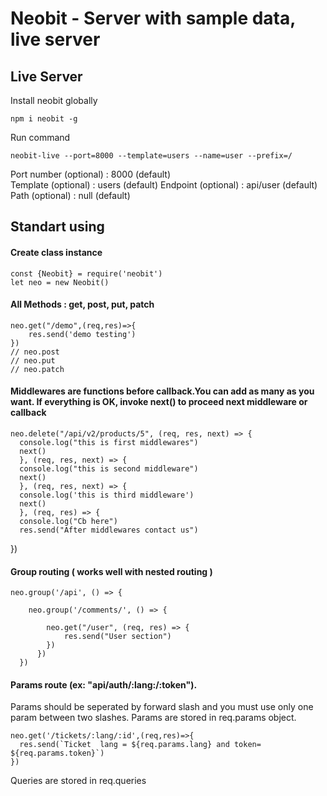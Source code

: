 # Neobit - Server with sample data, live server 

## Live Server
Install neobit globally

    npm i neobit -g

Run command

    neobit-live --port=8000 --template=users --name=user --prefix=/
    
Port number (optional) : 8000 (default)  
Template (optional)  : users (default) 
Endpoint (optional) : api/user (default)
Path (optional) : null (default)

## Standart using

#### Create class instance
    const {Neobit} = require('neobit')
    let neo = new Neobit()

####  All Methods : get, post, put, patch   

    neo.get("/demo",(req,res)=>{
    	res.send('demo testing')
    })
    // neo.post
    // neo.put
    // neo.patch
  
#### Middlewares are functions before callback.You can add as many as you want. If everything is OK, invoke next() to proceed next middleware or callback
    neo.delete("/api/v2/products/5", (req, res, next) => {
      console.log("this is first middlewares")
      next()
      }, (req, res, next) => {
      console.log("this is second middleware")
      next()
      }, (req, res, next) => {
      console.log('this is third middleware')
      next()
      }, (req, res) => {
      console.log("Cb here")
      res.send("After middlewares contact us")
  })


####  Group routing   ( works well with nested routing )

    neo.group('/api', () => {
    
	    neo.group('/comments/', () => {
	    
		    neo.get("/user", (req, res) => {
			    res.send("User section")
		    })
		  })
	  })


#### Params route  (ex: "api/auth/:lang:/:token"). 
Params should be seperated by forward slash and you must use only one param between two slashes. Params are stored in req.params object.

    neo.get('/tickets/:lang/:id',(req,res)=>{
      res.send(`Ticket  lang = ${req.params.lang} and token= ${req.params.token}`)
    })


Queries are stored in req.queries     